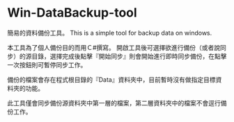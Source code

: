 # Win-DataBackup-tool
簡易的資料備份工具。 This is a simple tool for backup data on windows.

本工具為了個人備份目的而用Ｃ#撰寫。 開啟工具後可選擇欲進行備份（或者說同步）的源目錄，選擇完成後點擊『開始同步』則會開始進行即時同步備份，在點擊一次按鈕則可暫停同步工作。

備份的檔案會存在程式根目錄的『Data』資料夾中，目前暫時沒有做指定目標資料夾的功能。

此工具僅會同步備份源資料夾中第一層的檔案，第二層資料夾中的檔案不會逕行備份工作。
